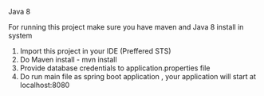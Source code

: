Java 8 

For running this project make sure you have maven and Java 8 install in system

1. Import this project in your IDE (Preffered STS)
2. Do Maven install - mvn install 
3. Provide database credentials to application.properties file  
4. Do run main file as spring boot application , your application will start at localhost:8080
